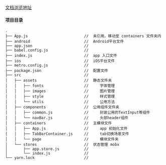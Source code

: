 

[文档浏览地址](https://github.com/dcbase/studyDocsify.git)


#### 项目目录

    .
    ├── App.js                         //  未引用，移动至 containers 文件夹内       
    ├── android                        //  Android平台文件        
    ├── app.json                       //
    ├── babel.config.js                //                  
    ├── index.js                       //  app 入口文件        
    ├── ios                            //  iOS平台文件    
    ├── metro.config.js                //                  
    ├── package.json                   //  配置文件             
    ├── src                            //      
    │   ├── assets                     //  静态文件夹           
    │   │   ├── fonts                  //     字体管理           
    │   │   ├── images                 //     图片管理            
    │   │   ├── style                  //     样式管理           
    │   │   └── utils                  //     公用方法           
    │   ├── components                 //  公用组件文件夹               
    │   │   ├── common.js              //     封装公用的TextInput等组件               
    │   │   └── navBar.js              //     头部header组件               
    │   ├── containers                 //  主模块文件               
    │   │   ├── App.js                 //     app 初始化文件              
    │   │   ├── TabBarContainer.js     //     tab切换场景文件                          
    │   │   └── page                   //     模块文件夹              
    │   └── stores                     //  状态管理 mobx           
    │       ├── app.store.js           //                       
    │       └── index.js               //                   
    └── yarn.lock                      //            







